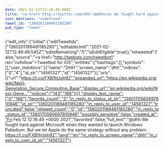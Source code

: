 ```yaml
---
date: 2021-02-12T12:16:49.000Z
title: "<a href='http://twitter.com/dhh'>@dhh</a> We fought hard against Microsoft when they wanted to launch Windows Palladium. But we let Apple do the same strategy without any problem. https://t.co/FXB1hUoh92″"
user_mentions: "undefined"
tweet_id: "1360201189481185280"
pub_type: "tweet"
---
```

{"edit_info":{"initial":{"editTweetIds":["1360201189481185280"],"editableUntil":"2021-02-12T12:46:49.545Z","editsRemaining":"5","isEditEligible":true}},"retweeted":false,"source":"<a href=\"http://tapbots.com/tweetbot\" rel=\"nofollow\">Tweetbot for iΟS</a>","entities":{"hashtags":[],"symbols":[],"user_mentions":[{"name":"DHH","screen_name":"dhh","indices":["0","4"],"id_str":"14561327","id":"14561327"}],"urls":[{"url":"https://t.co/FXB1hUoh92","expanded_url":"https://en.wikipedia.org/wiki/Next-Generation_Secure_Computing_Base","display_url":"en.wikipedia.org/wiki/Next-Gene…","indices":["143","166"]}]},"display_text_range":["0","166"],"favorite_count":"3","in_reply_to_status_id_str":"1360170560697810946","id_str":"1360201189481185280","in_reply_to_user_id":"14561327","truncated":false,"retweet_count":"0","id":"1360201189481185280","in_reply_to_status_id":"1360170560697810946","possibly_sensitive":false,"created_at":"Fri Feb 12 12:16:49 +0000 2021","favorited":false,"full_text":"@dhh We fought hard against Microsoft when they wanted to launch Windows Palladium. But we let Apple do the same strategy without any problem. https://t.co/FXB1hUoh92","lang":"en","in_reply_to_screen_name":"dhh","in_reply_to_user_id_str":"14561327"}
